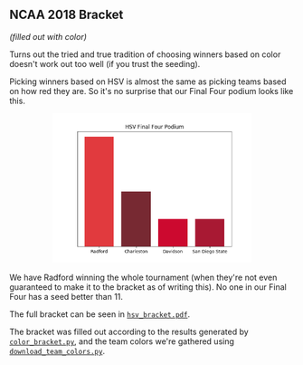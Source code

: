 ## NCAA 2018 Bracket
*(filled out with color)*

Turns out the tried and true tradition of choosing winners based on color doesn't work out too well (if you trust the seeding).

Picking winners based on HSV is almost the same as picking teams based on how red they are.  So it's no surprise that our Final Four podium looks like this.

<p align='center'><img src='readme/hsv_podium.png' width=70%></p>

We have Radford winning the whole tournament (when they're not even guaranteed to make it to the bracket as of writing this).  No one in our Final Four has a seed better than 11.

The full bracket can be seen in [`hsv_bracket.pdf`](hsv_bracket.pdf).

The bracket was filled out according to the results generated by [`color_bracket.py`](color_bracket.py), and the team colors we're gathered using [`download_team_colors.py`](download_team_colors.py).

